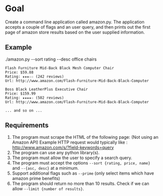 # Goal
Create a command line application called amazon.py.  The application accepts a couple of flags and an user query, and then prints out the first page of amazon store results based on the user supplied information.

## Example

./amazon.py --sort rating --desc office chairs

    Flash Furniture Mid-Back Black Mesh Computer Chair
    Price: $59.88
    Rating: ★★★☆☆ (242 reviews)
    Url: http://www.amazon.com/Flash-Furniture-Mid-Back-Black-Computer

    Boss Black LeatherPlus Executive Chair
    Price: $159.99
    Rating: ★★★★☆ (502 reviews)
    Url: http://www.amazon.com/Flash-Furniture-Mid-Back-Black-Computer

    ... and so on ...

## Requirements

1.  The program must scrape the HTML of the following page: (Not using an Amazon API)
    Example HTTP request would typically like : http://www.amazon.com/s/?field-keywords=query
2.  The program can use any python library(s).
3.  The program must allow the user to specify a search query.
4.  The program must accept the options `--sort {rating, price, name}` and `--{asc, desc}` at a minimum.
5.  Support additional flags such as `--prime` (only select items which have amazon prime benefits)
6.  The program should return no more than 10 results.  Check if we can allow `--limit {number of results}`.
